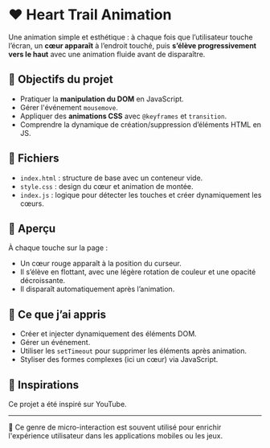 # ❤️ Heart Trail Animation

Une animation simple et esthétique : à chaque fois que l’utilisateur touche l’écran, un **cœur apparaît** à l’endroit touché, puis **s’élève progressivement vers le haut** avec une animation fluide avant de disparaître.

## 🎯 Objectifs du projet

- Pratiquer la **manipulation du DOM** en JavaScript.
- Gérer l'événement `mousemove`.
- Appliquer des **animations CSS** avec `@keyframes` et `transition`.
- Comprendre la dynamique de création/suppression d’éléments HTML en JS.

## 🧱 Fichiers

- `index.html` : structure de base avec un conteneur vide.
- `style.css` : design du cœur et animation de montée.
- `index.js` : logique pour détecter les touches et créer dynamiquement les cœurs.

## 📸 Aperçu

À chaque touche sur la page :

- Un cœur rouge apparaît à la position du curseur.
- Il s’élève en flottant, avec une légère rotation de couleur et une opacité décroissante.
- Il disparaît automatiquement après l’animation.

## 🧠 Ce que j’ai appris

- Créer et injecter dynamiquement des éléments DOM.
- Gérer un événement.
- Utiliser les `setTimeout` pour supprimer les éléments après animation.
- Styliser des formes complexes (ici un cœur) via JavaScript.

## 🔗 Inspirations

Ce projet a été inspiré sur YouTube.

---

🚀 Ce genre de micro-interaction est souvent utilisé pour enrichir l'expérience utilisateur dans les applications mobiles ou les jeux.
